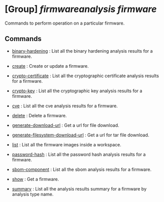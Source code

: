 # [Group] _firmwareanalysis firmware_

Commands to perform operation on a particular firmware.

## Commands

- [binary-hardening](/Commands/firmwareanalysis/firmware/_binary-hardening.md)
: List all the binary hardening analysis results for a firmware.

- [create](/Commands/firmwareanalysis/firmware/_create.md)
: Create or update a firmware.

- [crypto-certificate](/Commands/firmwareanalysis/firmware/_crypto-certificate.md)
: List all the cryptographic certificate analysis results for a firmware.

- [crypto-key](/Commands/firmwareanalysis/firmware/_crypto-key.md)
: List all the cryptographic key analysis results for a firmware.

- [cve](/Commands/firmwareanalysis/firmware/_cve.md)
: List all the cve analysis results for a firmware.

- [delete](/Commands/firmwareanalysis/firmware/_delete.md)
: Delete a firmware.

- [generate-download-url](/Commands/firmwareanalysis/firmware/_generate-download-url.md)
: Get a url for file download.

- [generate-filesystem-download-url](/Commands/firmwareanalysis/firmware/_generate-filesystem-download-url.md)
: Get a url for tar file download.

- [list](/Commands/firmwareanalysis/firmware/_list.md)
: List all the firmware images inside a workspace.

- [password-hash](/Commands/firmwareanalysis/firmware/_password-hash.md)
: List all the password hash analysis results for a firmware.

- [sbom-component](/Commands/firmwareanalysis/firmware/_sbom-component.md)
: List all the sbom analysis results for a firmware.

- [show](/Commands/firmwareanalysis/firmware/_show.md)
: Get a firmware.

- [summary](/Commands/firmwareanalysis/firmware/_summary.md)
: List all the analysis results summary for a firmware by analysis type name.
